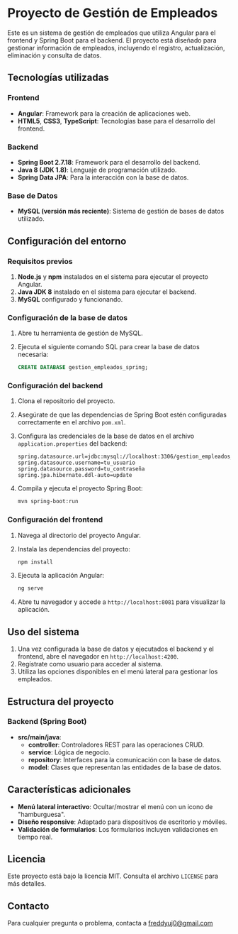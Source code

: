 # Proyecto de Gestión de Empleados

Este es un sistema de gestión de empleados que utiliza Angular para el frontend y Spring Boot para el backend. El proyecto está diseñado para gestionar información de empleados, incluyendo el registro, actualización, eliminación y consulta de datos.

## Tecnologías utilizadas

### Frontend
- **Angular**: Framework para la creación de aplicaciones web.
- **HTML5**, **CSS3**, **TypeScript**: Tecnologías base para el desarrollo del frontend.

### Backend
- **Spring Boot 2.7.18**: Framework para el desarrollo del backend.
- **Java 8 (JDK 1.8)**: Lenguaje de programación utilizado.
- **Spring Data JPA**: Para la interacción con la base de datos.

### Base de Datos
- **MySQL (versión más reciente)**: Sistema de gestión de bases de datos utilizado.

## Configuración del entorno

### Requisitos previos
1. **Node.js** y **npm** instalados en el sistema para ejecutar el proyecto Angular.
2. **Java JDK 8** instalado en el sistema para ejecutar el backend.
3. **MySQL** configurado y funcionando.

### Configuración de la base de datos
1. Abre tu herramienta de gestión de MySQL.
2. Ejecuta el siguiente comando SQL para crear la base de datos necesaria:

   ```sql
   CREATE DATABASE gestion_empleados_spring;
   ```

### Configuración del backend
1. Clona el repositorio del proyecto.
2. Asegúrate de que las dependencias de Spring Boot estén configuradas correctamente en el archivo `pom.xml`.
3. Configura las credenciales de la base de datos en el archivo `application.properties` del backend:

   ```properties
   spring.datasource.url=jdbc:mysql://localhost:3306/gestion_empleados_spring
   spring.datasource.username=tu_usuario
   spring.datasource.password=tu_contraseña
   spring.jpa.hibernate.ddl-auto=update
   ```

4. Compila y ejecuta el proyecto Spring Boot:

   ```bash
   mvn spring-boot:run
   ```

### Configuración del frontend
1. Navega al directorio del proyecto Angular.
2. Instala las dependencias del proyecto:

   ```bash
   npm install
   ```

3. Ejecuta la aplicación Angular:

   ```bash
   ng serve
   ```

4. Abre tu navegador y accede a `http://localhost:8081` para visualizar la aplicación.

## Uso del sistema
1. Una vez configurada la base de datos y ejecutados el backend y el frontend, abre el navegador en `http://localhost:4200`.
2. Regístrate como usuario para acceder al sistema.
3. Utiliza las opciones disponibles en el menú lateral para gestionar los empleados.

## Estructura del proyecto

### Backend (Spring Boot)
- **src/main/java**:
  - **controller**: Controladores REST para las operaciones CRUD.
  - **service**: Lógica de negocio.
  - **repository**: Interfaces para la comunicación con la base de datos.
  - **model**: Clases que representan las entidades de la base de datos.

## Características adicionales
- **Menú lateral interactivo**: Ocultar/mostrar el menú con un icono de "hamburguesa".
- **Diseño responsive**: Adaptado para dispositivos de escritorio y móviles.
- **Validación de formularios**: Los formularios incluyen validaciones en tiempo real.


## Licencia
Este proyecto está bajo la licencia MIT. Consulta el archivo `LICENSE` para más detalles.


## Contacto
Para cualquier pregunta o problema, contacta a freddyuj0@gmail.com


